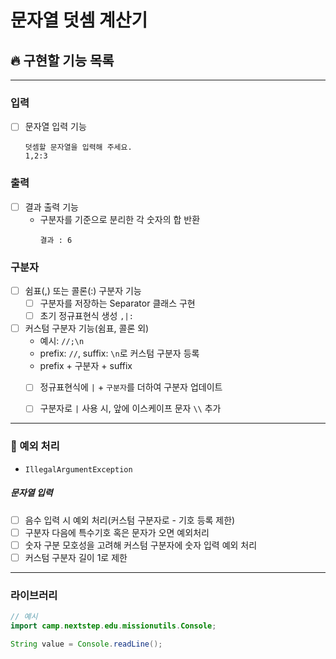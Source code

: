 # 문자열 덧셈 계산기

## 🔥 구현할 기능 목록

---

### 입력
- [ ] 문자열 입력 기능
    ```
    덧셈할 문자열을 입력해 주세요.
    1,2:3
    ```

### 출력
- [ ] 결과 출력 기능
  - 구분자를 기준으로 분리한 각 숫자의 합 반환
    ```
    결과 : 6
    ```

### 구분자
- [ ] 쉼표(,) 또는 콜론(:) 구분자 기능
  - [ ] 구분자를 저장하는 Separator 클래스 구현
  - [ ] 초기 정규표현식 생성 ```,|:```

- [ ] 커스텀 구분자 기능(쉼표, 콜론 외)
    - 예시: ```//;\n```
    - prefix: ```//```, suffix: ```\n```로 커스텀 구분자 등록
    - prefix + 구분자 + suffix
    - [ ] 정규표현식에 ```|``` + ```구분자```를 더하여 구분자 업데이트
    - [ ] 구분자로 ```|``` 사용 시, 앞에 이스케이프 문자 ```\\``` 추가
  

---
### 🚫 예외 처리
- ```IllegalArgumentException```

##### 문자열 입력
- [ ] 음수 입력 시 예외 처리(커스텀 구분자로 - 기호 등록 제한)
- [ ] 구분자 다음에 특수기호 혹은 문자가 오면 예외처리
- [ ] 숫자 구분 모호성을 고려해 커스텀 구분자에 숫자 입력 예외 처리
- [ ] 커스텀 구분자 길이 1로 제한

---
### 라이브러리
```Java
// 예시
import camp.nextstep.edu.missionutils.Console;

String value = Console.readLine();
```